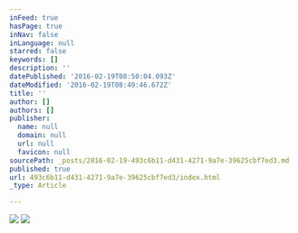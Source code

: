 ```yaml
---
inFeed: true
hasPage: true
inNav: false
inLanguage: null
starred: false
keywords: []
description: ''
datePublished: '2016-02-19T08:50:04.093Z'
dateModified: '2016-02-19T08:49:46.672Z'
title: ''
author: []
authors: []
publisher:
  name: null
  domain: null
  url: null
  favicon: null
sourcePath: _posts/2016-02-19-493c6b11-d431-4271-9a7e-39625cbf7ed3.md
published: true
url: 493c6b11-d431-4271-9a7e-39625cbf7ed3/index.html
_type: Article

---
```

![](https://the-grid-user-content.s3-us-west-2.amazonaws.com/9188aec6-5799-435a-bdf5-cb445144ef05.png)
![](https://the-grid-user-content.s3-us-west-2.amazonaws.com/2cf76113-f62b-4918-9d3d-9ca6e7b46cae.JPG)